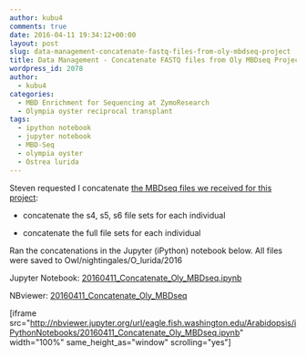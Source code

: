 ```yaml
---
author: kubu4
comments: true
date: 2016-04-11 19:34:12+00:00
layout: post
slug: data-management-concatenate-fastq-files-from-oly-mbdseq-project
title: Data Management - Concatenate FASTQ files from Oly MBDseq Project
wordpress_id: 2078
author:
  - kubu4
categories:
  - MBD Enrichment for Sequencing at ZymoResearch
  - Olympia oyster reciprocal transplant
tags:
  - ipython notebook
  - jupyter notebook
  - MBD-Seq
  - olympia oyster
  - Ostrea lurida
---
```


Steven requested I concatenate [the MBDseq files we received for this project](http://owl.fish.washington.edu/nightingales/O_lurida/20160203_mbdseq/):





  * concatenate the s4, s5, s6 file sets for each individual



  * concatenate the full file sets for each individual






Ran the concatenations in the Jupyter (iPython) notebook below. All files were saved to Owl/nightingales/O_lurida/2016

Jupyter Notebook: [20160411_Concatenate_Oly_MBDseq.ipynb](http://eagle.fish.washington.edu/Arabidopsis/iPythonNotebooks/20160411_Concatenate_Oly_MBDseq.ipynb)

NBviewer: [20160411_Concatenate_Oly_MBDseq](http://nbviewer.jupyter.org/url/eagle.fish.washington.edu/Arabidopsis/iPythonNotebooks/20160411_Concatenate_Oly_MBDseq.ipynb)

[iframe src="http://nbviewer.jupyter.org/url/eagle.fish.washington.edu/Arabidopsis/iPythonNotebooks/20160411_Concatenate_Oly_MBDseq.ipynb" width="100%" same_height_as="window" scrolling="yes"]
